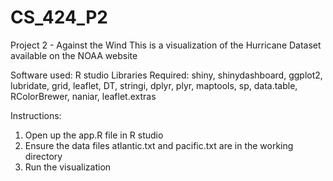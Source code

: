 # CS_424_P2
Project 2 - Against the Wind
This is a visualization of the Hurricane Dataset available on the NOAA website

Software used: R studio
Libraries Required: shiny, shinydashboard, ggplot2, lubridate, grid, leaflet, DT, stringi, dplyr, plyr, maptools, sp, data.table, RColorBrewer, naniar, leaflet.extras

Instructions: 
1) Open up the app.R file in R studio
2) Ensure the data files atlantic.txt and pacific.txt are in the working directory
3) Run the visualization

